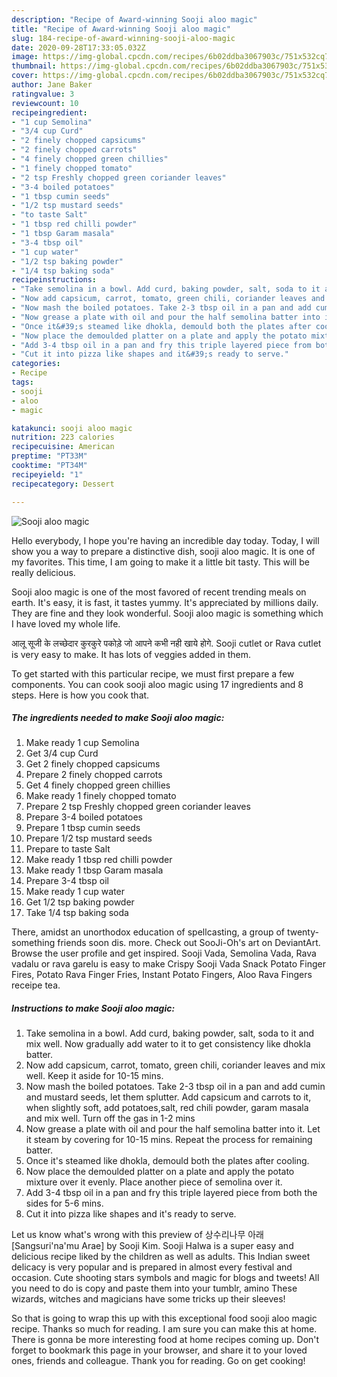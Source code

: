 ```yaml
---
description: "Recipe of Award-winning Sooji aloo magic"
title: "Recipe of Award-winning Sooji aloo magic"
slug: 184-recipe-of-award-winning-sooji-aloo-magic
date: 2020-09-28T17:33:05.032Z
image: https://img-global.cpcdn.com/recipes/6b02ddba3067903c/751x532cq70/sooji-aloo-magic-recipe-main-photo.jpg
thumbnail: https://img-global.cpcdn.com/recipes/6b02ddba3067903c/751x532cq70/sooji-aloo-magic-recipe-main-photo.jpg
cover: https://img-global.cpcdn.com/recipes/6b02ddba3067903c/751x532cq70/sooji-aloo-magic-recipe-main-photo.jpg
author: Jane Baker
ratingvalue: 3
reviewcount: 10
recipeingredient:
- "1 cup Semolina"
- "3/4 cup Curd"
- "2 finely chopped capsicums"
- "2 finely chopped carrots"
- "4 finely chopped green chillies"
- "1 finely chopped tomato"
- "2 tsp Freshly chopped green coriander leaves"
- "3-4 boiled potatoes"
- "1 tbsp cumin seeds"
- "1/2 tsp mustard seeds"
- "to taste Salt"
- "1 tbsp red chilli powder"
- "1 tbsp Garam masala"
- "3-4 tbsp oil"
- "1 cup water"
- "1/2 tsp baking powder"
- "1/4 tsp baking soda"
recipeinstructions:
- "Take semolina in a bowl. Add curd, baking powder, salt, soda to it and mix well. Now gradually add water to it to get consistency like dhokla batter."
- "Now add capsicum, carrot, tomato, green chili, coriander leaves and mix well. Keep it aside for 10-15 mins."
- "Now mash the boiled potatoes. Take 2-3 tbsp oil in a pan and add cumin and mustard seeds, let them splutter. Add capsicum and carrots to it, when slightly soft, add potatoes,salt, red chili powder, garam masala and mix well. Turn off the gas in 1-2 mins"
- "Now grease a plate with oil and pour the half semolina batter into it. Let it steam by covering for 10-15 mins. Repeat the process for remaining batter."
- "Once it&#39;s steamed like dhokla, demould both the plates after cooling."
- "Now place the demoulded platter on a plate and apply the potato mixture over it evenly. Place another piece of semolina over it."
- "Add 3-4 tbsp oil in a pan and fry this triple layered piece from both the sides for 5-6 mins."
- "Cut it into pizza like shapes and it&#39;s ready to serve."
categories:
- Recipe
tags:
- sooji
- aloo
- magic

katakunci: sooji aloo magic 
nutrition: 223 calories
recipecuisine: American
preptime: "PT33M"
cooktime: "PT34M"
recipeyield: "1"
recipecategory: Dessert

---
```



![Sooji aloo magic](https://img-global.cpcdn.com/recipes/6b02ddba3067903c/751x532cq70/sooji-aloo-magic-recipe-main-photo.jpg)

Hello everybody, I hope you're having an incredible day today. Today, I will show you a way to prepare a distinctive dish, sooji aloo magic. It is one of my favorites. This time, I am going to make it a little bit tasty. This will be really delicious.

Sooji aloo magic is one of the most favored of recent trending meals on earth. It's easy, it is fast, it tastes yummy. It's appreciated by millions daily. They are fine and they look wonderful. Sooji aloo magic is something which I have loved my whole life.

आलू सूजी के लच्छेदार कुरकुरे पकोड़े जो आपने कभी नही खाये होगे. Sooji cutlet or Rava cutlet is very easy to make. It has lots of veggies added in them.


To get started with this particular recipe, we must first prepare a few components. You can cook sooji aloo magic using 17 ingredients and 8 steps. Here is how you cook that.

<!--inarticleads1-->

##### The ingredients needed to make Sooji aloo magic:

1. Make ready 1 cup Semolina
1. Get 3/4 cup Curd
1. Get 2 finely chopped capsicums
1. Prepare 2 finely chopped carrots
1. Get 4 finely chopped green chillies
1. Make ready 1 finely chopped tomato
1. Prepare 2 tsp Freshly chopped green coriander leaves
1. Prepare 3-4 boiled potatoes
1. Prepare 1 tbsp cumin seeds
1. Prepare 1/2 tsp mustard seeds
1. Prepare to taste Salt
1. Make ready 1 tbsp red chilli powder
1. Make ready 1 tbsp Garam masala
1. Prepare 3-4 tbsp oil
1. Make ready 1 cup water
1. Get 1/2 tsp baking powder
1. Take 1/4 tsp baking soda


There, amidst an unorthodox education of spellcasting, a group of twenty-something friends soon dis. more. Check out SooJi-Oh&#39;s art on DeviantArt. Browse the user profile and get inspired. Sooji Vada, Semolina Vada, Rava vadalu or rava garelu is easy to make Crispy Sooji Vada Snack Potato Finger Fires, Potato Rava Finger Fries, Instant Potato Fingers, Aloo Rava Fingers receipe tea. 

<!--inarticleads2-->

##### Instructions to make Sooji aloo magic:

1. Take semolina in a bowl. Add curd, baking powder, salt, soda to it and mix well. Now gradually add water to it to get consistency like dhokla batter.
1. Now add capsicum, carrot, tomato, green chili, coriander leaves and mix well. Keep it aside for 10-15 mins.
1. Now mash the boiled potatoes. Take 2-3 tbsp oil in a pan and add cumin and mustard seeds, let them splutter. Add capsicum and carrots to it, when slightly soft, add potatoes,salt, red chili powder, garam masala and mix well. Turn off the gas in 1-2 mins
1. Now grease a plate with oil and pour the half semolina batter into it. Let it steam by covering for 10-15 mins. Repeat the process for remaining batter.
1. Once it&#39;s steamed like dhokla, demould both the plates after cooling.
1. Now place the demoulded platter on a plate and apply the potato mixture over it evenly. Place another piece of semolina over it.
1. Add 3-4 tbsp oil in a pan and fry this triple layered piece from both the sides for 5-6 mins.
1. Cut it into pizza like shapes and it&#39;s ready to serve.


Let us know what&#39;s wrong with this preview of 상수리나무 아래 [Sangsuri&#39;na&#39;mu Arae] by Sooji Kim. Sooji Halwa is a super easy and delicious recipe liked by the children as well as adults. This Indian sweet delicacy is very popular and is prepared in almost every festival and occasion. Cute shooting stars symbols and magic for blogs and tweets! All you need to do is copy and paste them into your tumblr, amino These wizards, witches and magicians have some tricks up their sleeves! 

So that is going to wrap this up with this exceptional food sooji aloo magic recipe. Thanks so much for reading. I am sure you can make this at home. There is gonna be more interesting food at home recipes coming up. Don't forget to bookmark this page in your browser, and share it to your loved ones, friends and colleague. Thank you for reading. Go on get cooking!

